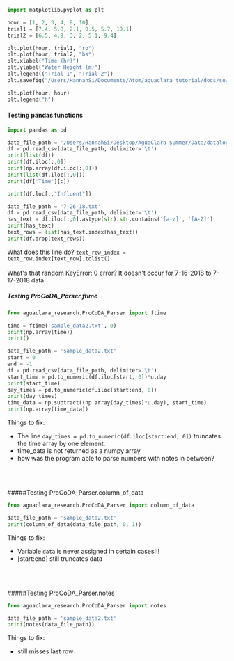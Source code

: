 ```python
import matplotlib.pyplot as plt

hour = [1, 2, 3, 4, 8, 10]
trial1 = [7.4, 5.8, 2.1, 0.5, 5.7, 10.1]
trial2 = [6.5, 4.9, 3, 2, 5.1, 9.4]

plt.plot(hour, trial1, "ro")
plt.plot(hour, trial2, "bs")
plt.xlabel("Time (hr)")
plt.ylabel("Water Height (m)")
plt.legend(("Trial 1", "Trial 2"))
plt.savefig("/Users/HannahSi/Documents/Atom/aguaclara_tutorial/docs/source/research/Images/Data_Analysis/legend_labels.png")

plt.plot(hour, hour)
plt.legend("h")
```



#### Testing pandas functions
```python
import pandas as pd

data_file_path = '/Users/HannahSi/Desktop/AguaClara Summer/Data/datalog 7-16-2018.xls'
df = pd.read_csv(data_file_path, delimiter='\t')
print(list(df))
print(df.iloc[:,0])
print(np.array(df.iloc[:,0]))
print(list(df.iloc[:,0]))
print(df['Time'][:])

print(df.loc[:,"Influent"])

data_file_path = '7-26-18.txt'
df = pd.read_csv(data_file_path, delimiter='\t')
has_text = df.iloc[:,0].astype(str).str.contains('[a-z]', '[A-Z]')
print(has_text)
text_rows = list(has_text.index[has_text])
print(df.drop(text_rows))

```
What does this line do? `text_row_index = text_row.index[text_row].tolist()`
<br></br>
What's that random KeyError: 0 error? It doesn't occur for 7-16-2018 to 7-17-2018 data

##### Testing ProCoDA_Parser.ftime
```python
from aguaclara_research.ProCoDA_Parser import ftime

time = ftime('sample_data2.txt', 0)
print(np.array(time))
print()

data_file_path = 'sample_data2.txt'
start = 0
end = -1
df = pd.read_csv(data_file_path, delimiter='\t')
start_time = pd.to_numeric(df.iloc[start, 0])*u.day
print(start_time)
day_times = pd.to_numeric(df.iloc[start:end, 0])
print(day_times)
time_data = np.subtract((np.array(day_times)*u.day), start_time)
print(np.array(time_data))
```
Things to fix:
* The line `day_times = pd.to_numeric(df.iloc[start:end, 0])` truncates the time array by one element.
* time_data is not returned as a numpy array
* how was the program able to parse numbers with notes in between?

<br></br>

#####Testing ProCoDA_Parser.column_of_data
```python
from aguaclara_research.ProCoDA_Parser import column_of_data

data_file_path = 'sample_data2.txt'
print(column_of_data(data_file_path, 0, 1))
```
Things to fix:
* Variable `data` is never assigned in certain cases!!!
* [start:end] still truncates data

<br></br>

#####Testing ProCoDA_Parser.notes
```python
from aguaclara_research.ProCoDA_Parser import notes

data_file_path = 'sample_data2.txt'
print(notes(data_file_path))
```
Things to fix:
* still misses last row
